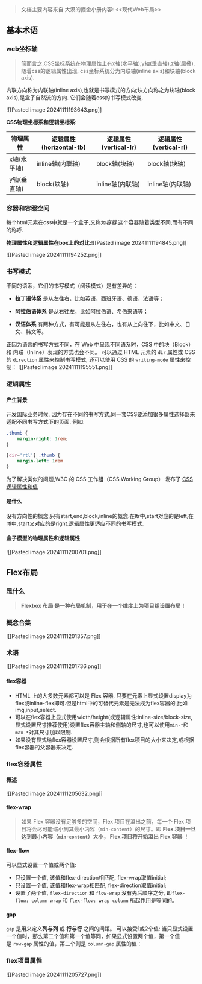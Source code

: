 > 文档主要内容来自 大漠的掘金小册内容: <<现代Web布局>>

## 基本术语
### web坐标轴
> 简而言之,CSS坐标系统在物理属性上有x轴(水平轴),y轴(垂直轴),z轴(层叠).随着css的逻辑属性出现, css坐标系统分为内联轴(inline axis)和块轴(block axis).


内联方向称为内联轴(inline axis),也就是书写模式的方向;块方向称之为块轴(block axis),是盒子自然流的方向. 它们会随着css的书写模式改变.

![[Pasted image 20241111193643.png]]

**CSS物理坐标系和逻辑坐标系**:

| 物理属性    | 逻辑属性(horizontal-tb) | 逻辑属性(vertical-lr) | 逻辑属性(vertical-rl) |
| ------- | ------------------- | ----------------- | ----------------- |
| x轴(水平轴) | inline轴(内联轴)        | block轴(块轴)        | block轴(块轴)        |
| y轴(垂直轴) | block(块轴)           | inline轴(内联轴)      | inline轴(内联轴)      |

### 容器和容器空间
每个html元素在css中就是一个盒子,又称为*容器*.这个容器随着类型不同,而有不同的称呼.

**物理属性和逻辑属性在box上的对比:**![[Pasted image 20241111194845.png]]


![[Pasted image 20241111194252.png]]


### 书写模式
不同的语系，它们的书写模式（阅读模式）是有差异的：

- **拉丁语体系** 是从左往右，比如英语、西班牙语、德语、法语等；

- **阿拉伯语体系** 是从右往左，比如阿拉伯语、希伯来语等；

- **汉语体系** 有两种方式，有可能是从左往右，也有从上向往下，比如中文、日文、韩文等。

正因为语言的书写方式不同，在 Web 中呈现不同语系时，CSS 中的块（Block）和 内联（Inline）表现的方式也会不同。
可以通过 HTML 元素的 `dir` 属性或 CSS 的 `direction` 属性来控制书写模式, 还可以使用 CSS 的 `writing-mode` 属性来控制：
![[Pasted image 20241111195551.png]]

### 逻辑属性

#### 产生背景
开发国际业务时候, 因为存在不同的书写方式,同一套CSS要添加很多属性选择器来适配不同书写方式下的页面.
例如:
```css
.thumb {
	margin-right: 1rem;
}

[dir='rtl'] .thumb {
	margin-left: 1rem
}
```
为了解决类似的问题,W3C 的 CSS 工作组（CSS Working Group） 发布了 [CSS逻辑属性和值](https://link.juejin.cn/?target=https%3A%2F%2Fwww.w3.org%2FTR%2Fcss-logical-1%2F%23intro "https://www.w3.org/TR/css-logical-1/#intro")

#### 是什么
没有方向性的概念,只有start,end,block,inline的概念.在ltr中,start对应的是left,在rtl中,start又对应的是right.逻辑属性更适应不同的书写模式.

#### 盒子模型的物理属性和逻辑属性
![[Pasted image 20241111200701.png]]


## Flex布局

### 是什么
> **Flexbox 布局 是一种布局机制，用于在一个维度上为项目组设置布局！**

### 概念合集
![[Pasted image 20241111201357.png]]


### 术语
![[Pasted image 20241111201736.png]]

#### flex容器
* HTML 上的大多数元素都可以是 Flex 容器, 只要在元素上显式设置display为flex或inline-flex即可.但是html中的可替代元素是无法成为flex容器的,比如img,input,select.
* 可以在flex容器上显式使用width/height(或逻辑属性:inline-size/block-size,显式设置尺寸推荐使用)设置flex容器主轴和侧轴的尺寸,也可以使用`min-*`和`max-*`对其尺寸加以限制.
* 如果没有显式给flex容器设置尺寸,则会根据所有flex项目的大小来决定,或根据flex容器的父容器来决定.


### flex容器属性
#### 概述
![[Pasted image 20241111205632.png]]

#### flex-wrap
> 如果 Flex 容器没有足够多的空间，Flex 项目在溢出之前，每一个 Flex 项目将会尽可能缩小到其最小内容（`min-content`）的尺寸。即 **Flex 项目一旦达到最小内容（`min-content`）大小， Flex 项目将开始溢出 Flex 容器** ！


#### flex-flow
可以显式设置一个值或两个值:
* 只设置一个值, 该值和flex-direction相匹配, flex-wrap取值initial;
* 只设置一个值, 该值和flex-wrap相匹配, flex-direction取值initial;
* 设置了两个值, `flex-direction` 和 `flow-wrap` 没有先后顺序之分, 即`flex-flow: column wrap` 和 `flex-flow: wrap column` 所起作用是等同的。


#### gap
`gap` 是用来定义**列与列** 或 **行与行** 之间的间距。
可以接受1或2个值: 当只显式设置一个值时，那么第二个值和第一个值等同，如果显式设置两个值，第一个值是 `row-gap` 属性的值，第二个则是 `column-gap` 属性的值：



### flex项目属性


![[Pasted image 20241111205727.png]]



